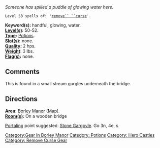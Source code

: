 *Someone has spilled a puddle of glowing water here.*

`Level 53 spells of: '`[`remove`` ``curse`](Remove_Curse "wikilink")`'.`

**Keyword(s):** handful, glowing, water.  
**[Level(s)](Object_Level "wikilink"):** 50-52.  
**[Type](:Category:_Object_Types "wikilink"):**
[Potions](:Category:Potions "wikilink").  
**[Slot(s)](Object_Slots "wikilink"):** none.  
**[Quality](Object_Quality "wikilink"):** 2 hps.  
**[Weight](Object_Weight "wikilink"):** 3 lbs.  
**[Flag(s)](:Category:_Object_Flags "wikilink"):** none.  

## Comments

This is found in a small stream gurgles underneath the bridge.

## Directions

**[Area](:Category:Areas "wikilink"):** [Borley
Manor](:Category:Borley_Manor "wikilink")
([Map](Borley_Manor_Map "wikilink")).  
**[Room(s)](:Category:_Rooms "wikilink"):** On a wooden bridge

[Portaling](Portal "wikilink") point suggested: [Stone
Gargoyle](Stone_Gargoyle "wikilink"). Go 3n, 4e, s.

[Category:Gear In Borley
Manor](Category:Gear_In_Borley_Manor "wikilink") [Category:
Potions](Category:_Potions "wikilink") [Category: Hero
Casties](Category:_Hero_Casties "wikilink") [Category: Remove Curse
Gear](Category:_Remove_Curse_Gear "wikilink")
